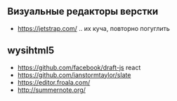 Визуальные редакторы верстки
----------------------------

+ https://jetstrap.com/
.. их куча, повторно погуглить


## wysihtml5
+ https://github.com/facebook/draft-js react
+ https://github.com/ianstormtaylor/slate
+ https://editor.froala.com/
+ http://summernote.org/
